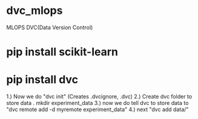 # dvc_mlops
MLOPS DVC(Data Version Control)


# pip install scikit-learn
# pip install dvc 
1.) Now we do "dvc init" (Creates .dvcignore, .dvc)
2.) Create dvc folder to store data . mkdir experiment_data
3.) now we do tell dvc to store data to "dvc remote add -d myremote experiment_data"
4.) next "dvc add data/"